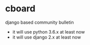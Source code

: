 # cboard
django based community bulletin

- it will use python 3.6.x at least now
- it will use django 2.x at least now
